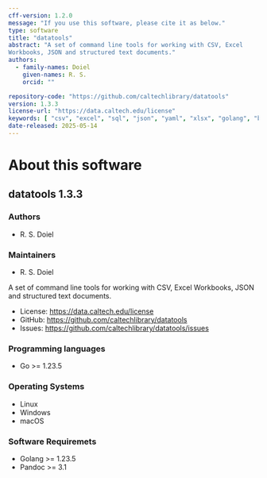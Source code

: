 ```yaml
---
cff-version: 1.2.0
message: "If you use this software, please cite it as below."
type: software
title: "datatools"
abstract: "A set of command line tools for working with CSV, Excel
Workbooks, JSON and structured text documents."
authors:
  - family-names: Doiel
    given-names: R. S.
    orcid: ""

repository-code: "https://github.com/caltechlibrary/datatools"
version: 1.3.3
license-url: "https://data.caltech.edu/license"
keywords: [ "csv", "excel", "sql", "json", "yaml", "xlsx", "golang", "bash" ]
date-released: 2025-05-14
---
```


About this software
===================

## datatools 1.3.3

### Authors

- R. S. Doiel


### Maintainers

- R. S. Doiel

A set of command line tools for working with CSV, Excel Workbooks, JSON
and structured text documents.

- License: <https://data.caltech.edu/license>
- GitHub: <https://github.com/caltechlibrary/datatools>
- Issues: <https://github.com/caltechlibrary/datatools/issues>


### Programming languages

- Go &gt;= 1.23.5

### Operating Systems

- Linux
- Windows
- macOS

### Software Requiremets

- Golang &gt;= 1.23.5
- Pandoc &gt;= 3.1
